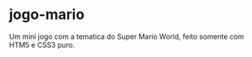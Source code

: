 # jogo-mario
 Um mini jogo com a tematica do Super Mario World, feito somente com HTM5 e CSS3 puro.
